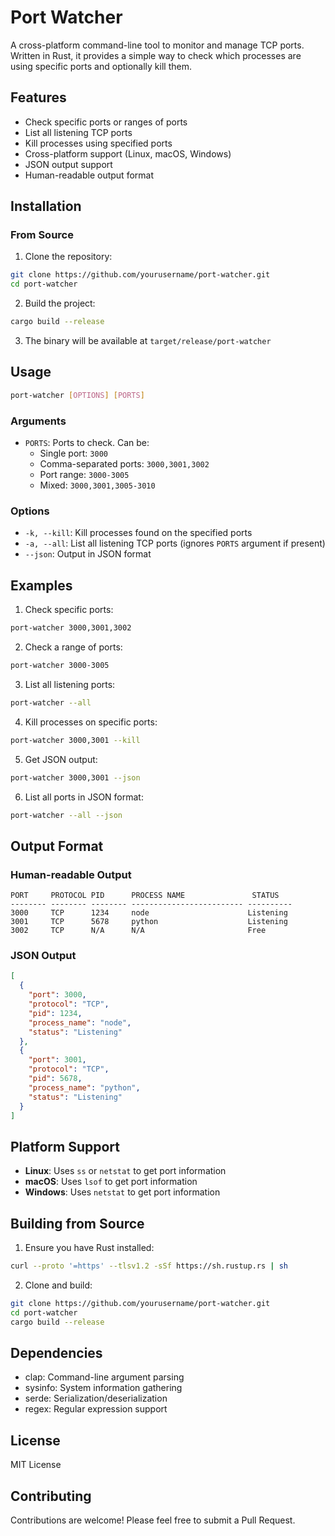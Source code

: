 # Port Watcher

A cross-platform command-line tool to monitor and manage TCP ports. Written in Rust, it provides a simple way to check which processes are using specific ports and optionally kill them.

## Features

- Check specific ports or ranges of ports
- List all listening TCP ports
- Kill processes using specified ports
- Cross-platform support (Linux, macOS, Windows)
- JSON output support
- Human-readable output format

## Installation

### From Source

1. Clone the repository:

```bash
git clone https://github.com/yourusername/port-watcher.git
cd port-watcher
```

2. Build the project:

```bash
cargo build --release
```

3. The binary will be available at `target/release/port-watcher`

<!-- ### Using Cargo

```bash
cargo install port-watcher
``` -->

## Usage

```bash
port-watcher [OPTIONS] [PORTS]
```

### Arguments

- `PORTS`: Ports to check. Can be:
  - Single port: `3000`
  - Comma-separated ports: `3000,3001,3002`
  - Port range: `3000-3005`
  - Mixed: `3000,3001,3005-3010`

### Options

- `-k, --kill`: Kill processes found on the specified ports
- `-a, --all`: List all listening TCP ports (ignores `PORTS` argument if present)
- `--json`: Output in JSON format

## Examples

1. Check specific ports:

```bash
port-watcher 3000,3001,3002
```

2. Check a range of ports:

```bash
port-watcher 3000-3005
```

3. List all listening ports:

```bash
port-watcher --all
```

4. Kill processes on specific ports:

```bash
port-watcher 3000,3001 --kill
```

5. Get JSON output:

```bash
port-watcher 3000,3001 --json
```

6. List all ports in JSON format:

```bash
port-watcher --all --json
```

## Output Format

### Human-readable Output

```
PORT     PROTOCOL PID      PROCESS NAME               STATUS
-------- -------- -------- ------------------------- ----------
3000     TCP      1234     node                      Listening
3001     TCP      5678     python                    Listening
3002     TCP      N/A      N/A                       Free
```

### JSON Output

```json
[
  {
    "port": 3000,
    "protocol": "TCP",
    "pid": 1234,
    "process_name": "node",
    "status": "Listening"
  },
  {
    "port": 3001,
    "protocol": "TCP",
    "pid": 5678,
    "process_name": "python",
    "status": "Listening"
  }
]
```

## Platform Support

- **Linux**: Uses `ss` or `netstat` to get port information
- **macOS**: Uses `lsof` to get port information
- **Windows**: Uses `netstat` to get port information

## Building from Source

1. Ensure you have Rust installed:

```bash
curl --proto '=https' --tlsv1.2 -sSf https://sh.rustup.rs | sh
```

2. Clone and build:

```bash
git clone https://github.com/yourusername/port-watcher.git
cd port-watcher
cargo build --release
```

## Dependencies

- clap: Command-line argument parsing
- sysinfo: System information gathering
- serde: Serialization/deserialization
- regex: Regular expression support

## License

MIT License

## Contributing

Contributions are welcome! Please feel free to submit a Pull Request.
